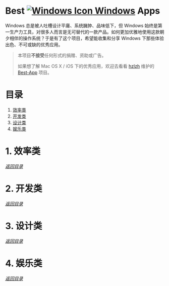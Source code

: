 # Best [![Windows Icon][1] Windows][2] Apps

Windows 总是被人吐槽设计平庸、系统臃肿、品味低下，但 Windows 始终是第一生产力工具，对很多人而言是无可替代的一款产品。如何更加优雅地使用这款朝夕相伴的操作系统？于是有了这个项目，希望能收集和分享 Windows 下那些体验出色、不可或缺的优秀应用。

> 本项目**不接受**任何形式的捐赠、资助或广告。
> 
> 如果想了解 Mac OS X / iOS 下的优秀应用，欢迎去看看 [hzlzh][3] 维护的 [Best-App][4] 项目。

# 目录

 1. [效率类][5]
 2. [开发类][6]
 3. [设计类][7]
 4. [娱乐类][8]

# 1. 效率类

[*返回目录*][9]



# 2. 开发类

[*返回目录*][9]

# 3. 设计类

[*返回目录*][9]

# 4. 娱乐类

[*返回目录*][9]


  [1]: http://i.imgur.com/waCNjA2.png
  [2]: https://www.microsoft.com/zh-cn/windows
  [3]: https://github.com/hzlzh
  [4]: https://github.com/hzlzh/Best-App
  [5]: https://github.com/stackia/best-windows-apps/tree/master#1-%E6%95%88%E7%8E%87%E7%B1%BB
  [6]: https://github.com/stackia/best-windows-apps/tree/master#2-%E5%BC%80%E5%8F%91%E7%B1%BB
  [7]: https://github.com/stackia/best-windows-apps/tree/master#3-%E8%AE%BE%E8%AE%A1%E7%B1%BB
  [8]: https://github.com/stackia/best-windows-apps/tree/master#4-%E5%A8%B1%E4%B9%90%E7%B1%BB
  [9]: https://github.com/stackia/best-windows-apps/tree/master#%E7%9B%AE%E5%BD%95
